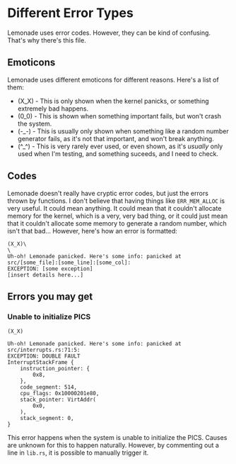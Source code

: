 # Different Error Types
Lemonade uses error codes. However, they can be kind of confusing. That's why there's this file.
## Emoticons
Lemonade uses different emoticons for different reasons. Here's a list of them:
- (X_X) - This is only shown when the kernel panicks, or something extremely bad happens.
- (0_0) - This is shown when something important fails, but won't crash the system.
- (-_-) - This is usually only shown when something like a random number generator fails, as it's not that important, and won't break anything.
- (^_^) - This is very rarely ever used, or even shown, as it's *usually* only used when I'm testing, and something suceeds, and I need to check. 
## Codes
Lemonade doesn't really have cryptic error codes, but just the errors thrown by functions. I don't believe that having things like `ERR_MEM_ALLOC` is very useful. It could mean anything. It could mean that it couldn't allocate memory for the kernel, which is a very, very bad thing, or it could just mean that it couldn't allocate some memory to generate a random number, which isn't that bad... However, here's how an error is formatted:
```
(X_X)\
\
Uh-oh! Lemonade panicked. Here's some info: panicked at src/[some_file]:[some_line]:[some_col]:
EXCEPTION: [some exception]
[insert details here...]
``` 
## Errors you may get
### Unable to initialize PICS
```
(X_X)

Uh-oh! Lemonade panicked. Here's some info: panicked at src/interrupts.rs:71:5:
EXCEPTION: DOUBLE FAULT
InterruptStackFrame {
    instruction_pointer: {
        0x8,
    },
    code_segment: 514,
    cpu_flags: 0x10000201e80,
    stack_pointer: VirtAddr(
        0x0,
    ),
    stack_segment: 0,
}
```

This error happens when the system is unable to initialize the PICS. Causes are unknown for this to happen naturally. However, by commenting out a line in `lib.rs`, it is possible to manually trigger it.